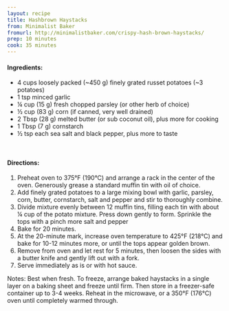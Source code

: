 ```yaml
---
layout: recipe
title: Hashbrown Haystacks
from: Minimalist Baker
fromurl: http://minimalistbaker.com/crispy-hash-brown-haystacks/
prep: 10 minutes
cook: 35 minutes
---
```


#### Ingredients:

* 4 cups loosely packed (~450 g) finely grated russet potatoes (~3 potatoes)
* 1 tsp minced garlic
* ¼ cup (15 g) fresh chopped parsley (or other herb of choice)
* ½ cup (83 g) corn (if canned, very well drained)
* 2 Tbsp (28 g) melted butter (or sub coconut oil), plus more for cooking
* 1 Tbsp (7 g) cornstarch
* ½ tsp each sea salt and black pepper, plus more to taste


<br>

#### Directions:

1. Preheat oven to 375°F (190°C) and arrange a rack in the center of the oven. Generously grease a standard muffin tin with oil of choice.
2. Add finely grated potatoes to a large mixing bowl with garlic, parsley, corn, butter, cornstarch, salt and pepper and stir to thoroughly combine.
3. Divide mixture evenly between 12 muffin tins, filling each tin with about ¼ cup of the potato mixture. Press down gently to form. Sprinkle the tops with a pinch more salt and pepper
4. Bake for 20 minutes.
5. At the 20-minute mark, increase oven temperature to 425°F (218°C) and bake for 10-12 minutes more, or until the tops appear golden brown.
6. Remove from oven and let rest for 5 minutes, then loosen the sides with a butter knife and gently lift out with a fork. 
7. Serve immediately as is or with hot sauce. 

Notes: Best when fresh. To freeze, arrange baked haystacks in a single layer on a baking sheet and freeze until firm. Then store in a freezer-safe container up to 3-4 weeks. Reheat in the microwave, or a 350°F (176°C) oven until completely warmed through.

